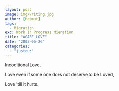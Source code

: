 ```yaml
---
layout: post
image: img/writing.jpg
author: [Helmut]
tags:
  - Migration
exc: Work In Progress Migration
title: "AGAPE LOVE"
date: "2003-06-26"
categories: 
  - "justcuz"
---
```


Incoditional Love,  
  
Love even if some one does not deserve to be Loved,  
  
Love 'till it hurts.
